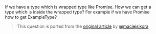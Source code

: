 If we have a type which is wrapped type like Promise. How we can get a type which is inside the wrapped type? For example if we have Promise<ExampleType> how to get ExampleType?

> This question is ported from the [original article](https://dev.to/macsikora/advanced-typescript-exercises-question-1-45k4) by [@maciejsikora](https://github.com/maciejsikora)
